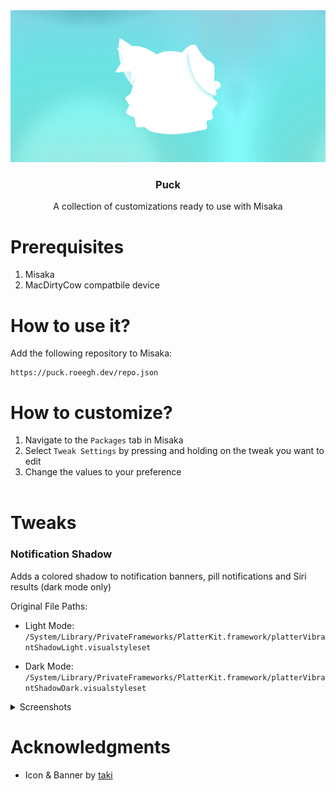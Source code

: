 <div align="center">
  <a href="https://github.com/roeegh/Puck">
    <img src="assets/Banner.png" alt="Logo">
  </a>
  
  <h3 align="center">Puck</h3>
  <p align="center">
    A collection of customizations ready to use with Misaka
  </p>
</div>

# Prerequisites

1. Misaka
2. MacDirtyCow compatbile device

# How to use it?

Add the following repository to Misaka:

```
https://puck.roeegh.dev/repo.json
```

# How to customize?

1. Navigate to the `Packages` tab in Misaka
2. Select `Tweak Settings` by pressing and holding on the tweak you want to edit
3. Change the values to your preference
   <br></br>

# Tweaks

### Notification Shadow

Adds a colored shadow to notification banners, pill notifications and Siri results (dark mode only)

Original File Paths:

-   Light Mode: `/System/Library/PrivateFrameworks/PlatterKit.framework/platterVibrantShadowLight.visualstyleset`

-   Dark Mode: `/System/Library/PrivateFrameworks/PlatterKit.framework/platterVibrantShadowDark.visualstyleset`

<details><summary>Screenshots</summary>

|                        Banner (Light)                        |                      Banner (Dark)                      | Pill (Light)                                           | Pill (Dark)                                               | Siri                                               |
| :----------------------------------------------------------: | :-----------------------------------------------------: | ------------------------------------------------------ | --------------------------------------------------------- | -------------------------------------------------- |
| ![](/Tweaks/Notification%20Shadow/Images/Light%20Banner.png) | ![](/Tweaks/Notification Shadow/Images/Dark Banner.png) | ![](/Tweaks/Notification Shadow/Images/Light Pill.png) | ![](/Tweaks/Notification%20Shadow/Images/Dark%20Pill.png) | ![](/Tweaks/Notification%20Shadow/Images/Siri.png) |

</details>

# Acknowledgments

-   Icon & Banner by [taki](https://twitter.com/74k1_)
